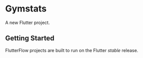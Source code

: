 # Gymstats

A new Flutter project.

## Getting Started

FlutterFlow projects are built to run on the Flutter _stable_ release.
